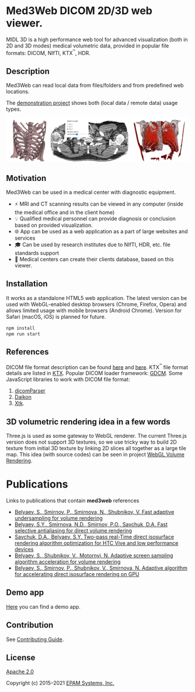# Med3Web DICOM 2D/3D web viewer.

MIDL 3D is a high performance web tool for advanced visualization (both in 2D and 3D modes)
medical volumetric data, provided in popular file formats: DICOM, NIfTI, KTX<sup>™</sup>, HDR.

## Description

Med3Web can read local data from files/folders and from predefined web locations.

The [demonstration project](https://med3web.opensource.epam.com/) shows both (local data / remote data) usage types.

![Background image](public/images/med3web_logo.png)

## Motivation

Med3Web can be used in a medical center with diagnostic equipment.

- ⚡️ MRI and CT scanning results can be viewed in any computer (inside the medical office and in the client home)
- 💡 Qualified medical personnel can provide diagnosis or conclusion based on provided visualization.
- :globe_with_meridians: App can be used as a web application as a part of large websites and services
- :mortar_board: Can be used by research institutes
due to NIfTI, HDR, etc. file standards support
- :hospital: Medical centers can create their clients database, based on this viewer.


## Installation

It works as a standalone HTML5 web application. The latest version can be used with
WebGL-enabled desktop browsers (Chrome, Firefox, Opera) and allows limited usage
with mobile browsers (Android Chrome). Version for Safari (macOS, iOS) is planned for future.

```
npm install
npm run start
```

## References

DICOM file format description can be found [here](http://dicom.nema.org/standard.html) and [here](https://www.leadtools.com/sdk/medical/dicom-spec).
KTX<sup>™</sup> file format details are listed in [KTX](https://www.khronos.org/registry/KTX/specs/1.0/ktxspec_v1.html).
Popular DICOM loader framework: [GDCM](https://sourceforge.net/projects/gdcm/).
Some JavaScript libraries to work with DICOM file format:
1. [dicomParser](https://github.com/chafey/dicomParser)
2. [Daikon](https://github.com/rii-mango/Daikon)
3. [Xtk](https://github.com/xtk/X#readme).

## 3D volumetric rendering idea in a few words

Three.js is used as some gateway to WebGL renderer. The current Three.js version does not support 3D textures,
so we use tricky way to build 2D texture from initial 3D texture by linking 2D slices all together
as a large tile map. This idea (with source codes) can be seen in project [WebGL Volume Rendering](https://github.com/lebarba/WebGLVolumeRendering).

# Publications 
Links to publications that contain **med3web** references
* [Belyaev, S., Smirnov, P., Smirnova, N., Shubnikov, V. Fast adaptive undersampling for volume rendering](http://dx.doi.org/10.24132/JWSCG.2019.27.1.1)
* [Belyaev, S.Y., Smirnova, N.D., Smirnov, P.O., Savchuk, D.A. Fast selective antialiasing for direct volume rendering](http://dx.doi.org/10.24132/JWSCG.2019.27.1.1)
* [Savchuk, D.A., Belyaev, S.Y. Two-pass real-Time direct isosurface rendering algorithm optimization for HTC Vive and low performance devices](http://dx.doi.org/10.1117/12.2292183)
* [Belyaev, S., Shubnikov, V., Motornyi, N. Adaptive screen sampling algorithm acceleration for volume rendering](https://www.scopus.com/record/display.uri?eid=2-s2.0-85063124756&origin=inward&txGid=79efa190ff7df9d2821ef08f7ac01e72)
* [Belyaev, S., Smirnov, P., Shubnikov, V., Smirnova, N. Adaptive algorithm for accelerating direct isosurface rendering on GPU](https://www.scopus.com/record/display.uri?eid=2-s2.0-85059228722&doi=10.11989%2fJEST.1674-862X.71013102&origin=inward&txGid=a917c3aa38d38f5b6e1b5add9aa3bb29)

## Demo app
[Here](https://med3web.opensource.epam.com/) you can find a demo app.

## Contribution
See [Contributing Guide](./contributing.md).

## License
[Apache 2.0](./LICENCE.MD)

Copyright (c) 2015–2021 [EPAM Systems, Inc.](https://www.epam.com/)

